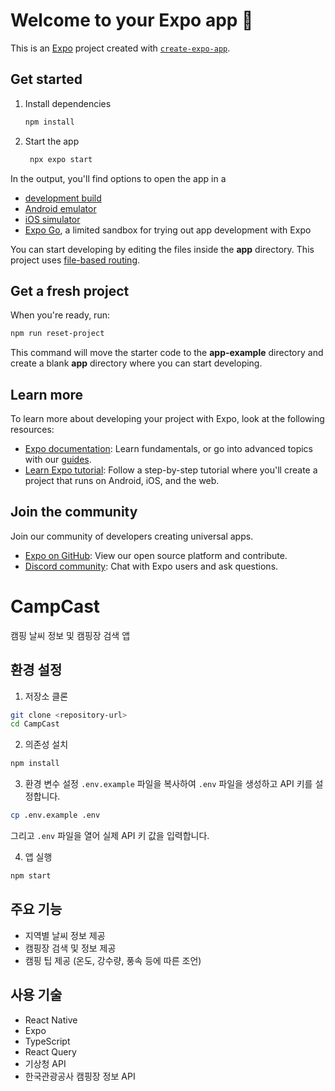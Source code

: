# Welcome to your Expo app 👋

This is an [Expo](https://expo.dev) project created with [`create-expo-app`](https://www.npmjs.com/package/create-expo-app).

## Get started

1. Install dependencies

   ```bash
   npm install
   ```

2. Start the app

   ```bash
    npx expo start
   ```

In the output, you'll find options to open the app in a

- [development build](https://docs.expo.dev/develop/development-builds/introduction/)
- [Android emulator](https://docs.expo.dev/workflow/android-studio-emulator/)
- [iOS simulator](https://docs.expo.dev/workflow/ios-simulator/)
- [Expo Go](https://expo.dev/go), a limited sandbox for trying out app development with Expo

You can start developing by editing the files inside the **app** directory. This project uses [file-based routing](https://docs.expo.dev/router/introduction).

## Get a fresh project

When you're ready, run:

```bash
npm run reset-project
```

This command will move the starter code to the **app-example** directory and create a blank **app** directory where you can start developing.

## Learn more

To learn more about developing your project with Expo, look at the following resources:

- [Expo documentation](https://docs.expo.dev/): Learn fundamentals, or go into advanced topics with our [guides](https://docs.expo.dev/guides).
- [Learn Expo tutorial](https://docs.expo.dev/tutorial/introduction/): Follow a step-by-step tutorial where you'll create a project that runs on Android, iOS, and the web.

## Join the community

Join our community of developers creating universal apps.

- [Expo on GitHub](https://github.com/expo/expo): View our open source platform and contribute.
- [Discord community](https://chat.expo.dev): Chat with Expo users and ask questions.

# CampCast

캠핑 날씨 정보 및 캠핑장 검색 앱

## 환경 설정

1. 저장소 클론
```bash
git clone <repository-url>
cd CampCast
```

2. 의존성 설치
```bash
npm install
```

3. 환경 변수 설정
`.env.example` 파일을 복사하여 `.env` 파일을 생성하고 API 키를 설정합니다.
```bash
cp .env.example .env
```
그리고 `.env` 파일을 열어 실제 API 키 값을 입력합니다.

4. 앱 실행
```bash
npm start
```

## 주요 기능

- 지역별 날씨 정보 제공
- 캠핑장 검색 및 정보 제공
- 캠핑 팁 제공 (온도, 강수량, 풍속 등에 따른 조언)

## 사용 기술

- React Native
- Expo
- TypeScript
- React Query
- 기상청 API
- 한국관광공사 캠핑장 정보 API

